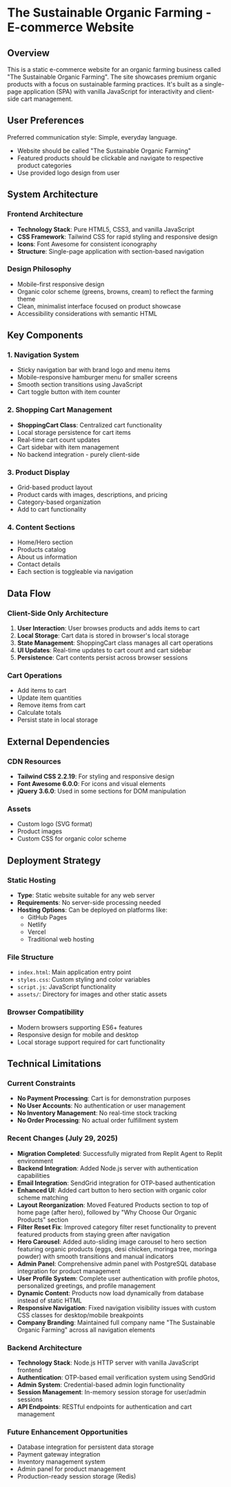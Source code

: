 # The Sustainable Organic Farming - E-commerce Website

## Overview

This is a static e-commerce website for an organic farming business called "The Sustainable Organic Farming". The site showcases premium organic products with a focus on sustainable farming practices. It's built as a single-page application (SPA) with vanilla JavaScript for interactivity and client-side cart management.

## User Preferences

Preferred communication style: Simple, everyday language.
- Website should be called "The Sustainable Organic Farming"
- Featured products should be clickable and navigate to respective product categories
- Use provided logo design from user

## System Architecture

### Frontend Architecture
- **Technology Stack**: Pure HTML5, CSS3, and vanilla JavaScript
- **CSS Framework**: Tailwind CSS for rapid styling and responsive design
- **Icons**: Font Awesome for consistent iconography
- **Structure**: Single-page application with section-based navigation

### Design Philosophy
- Mobile-first responsive design
- Organic color scheme (greens, browns, cream) to reflect the farming theme
- Clean, minimalist interface focused on product showcase
- Accessibility considerations with semantic HTML

## Key Components

### 1. Navigation System
- Sticky navigation bar with brand logo and menu items
- Mobile-responsive hamburger menu for smaller screens
- Smooth section transitions using JavaScript
- Cart toggle button with item counter

### 2. Shopping Cart Management
- **ShoppingCart Class**: Centralized cart functionality
- Local storage persistence for cart items
- Real-time cart count updates
- Cart sidebar with item management
- No backend integration - purely client-side

### 3. Product Display
- Grid-based product layout
- Product cards with images, descriptions, and pricing
- Category-based organization
- Add to cart functionality

### 4. Content Sections
- Home/Hero section
- Products catalog
- About us information
- Contact details
- Each section is toggleable via navigation

## Data Flow

### Client-Side Only Architecture
1. **User Interaction**: User browses products and adds items to cart
2. **Local Storage**: Cart data is stored in browser's local storage
3. **State Management**: ShoppingCart class manages all cart operations
4. **UI Updates**: Real-time updates to cart count and cart sidebar
5. **Persistence**: Cart contents persist across browser sessions

### Cart Operations
- Add items to cart
- Update item quantities
- Remove items from cart
- Calculate totals
- Persist state in local storage

## External Dependencies

### CDN Resources
- **Tailwind CSS 2.2.19**: For styling and responsive design
- **Font Awesome 6.0.0**: For icons and visual elements
- **jQuery 3.6.0**: Used in some sections for DOM manipulation

### Assets
- Custom logo (SVG format)
- Product images
- Custom CSS for organic color scheme

## Deployment Strategy

### Static Hosting
- **Type**: Static website suitable for any web server
- **Requirements**: No server-side processing needed
- **Hosting Options**: Can be deployed on platforms like:
  - GitHub Pages
  - Netlify
  - Vercel
  - Traditional web hosting

### File Structure
- `index.html`: Main application entry point
- `styles.css`: Custom styling and color variables
- `script.js`: JavaScript functionality
- `assets/`: Directory for images and other static assets

### Browser Compatibility
- Modern browsers supporting ES6+ features
- Responsive design for mobile and desktop
- Local storage support required for cart functionality

## Technical Limitations

### Current Constraints
- **No Payment Processing**: Cart is for demonstration purposes
- **No User Accounts**: No authentication or user management
- **No Inventory Management**: No real-time stock tracking
- **No Order Processing**: No actual order fulfillment system

### Recent Changes (July 29, 2025)
- **Migration Completed**: Successfully migrated from Replit Agent to Replit environment
- **Backend Integration**: Added Node.js server with authentication capabilities
- **Email Integration**: SendGrid integration for OTP-based authentication
- **Enhanced UI**: Added cart button to hero section with organic color scheme matching
- **Layout Reorganization**: Moved Featured Products section to top of home page (after hero), followed by "Why Choose Our Organic Products" section
- **Filter Reset Fix**: Improved category filter reset functionality to prevent featured products from staying green after navigation
- **Hero Carousel**: Added auto-sliding image carousel to hero section featuring organic products (eggs, desi chicken, moringa tree, moringa powder) with smooth transitions and manual indicators
- **Admin Panel**: Comprehensive admin panel with PostgreSQL database integration for product management
- **User Profile System**: Complete user authentication with profile photos, personalized greetings, and profile management
- **Dynamic Content**: Products now load dynamically from database instead of static HTML
- **Responsive Navigation**: Fixed navigation visibility issues with custom CSS classes for desktop/mobile breakpoints
- **Company Branding**: Maintained full company name "The Sustainable Organic Farming" across all navigation elements

### Backend Architecture
- **Technology Stack**: Node.js HTTP server with vanilla JavaScript frontend
- **Authentication**: OTP-based email verification system using SendGrid
- **Admin System**: Credential-based admin login functionality
- **Session Management**: In-memory session storage for user/admin sessions
- **API Endpoints**: RESTful endpoints for authentication and cart management

### Future Enhancement Opportunities
- Database integration for persistent data storage
- Payment gateway integration
- Inventory management system
- Admin panel for product management
- Production-ready session storage (Redis)
